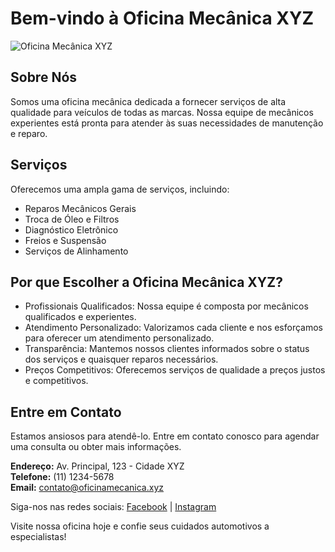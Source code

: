 # Bem-vindo à Oficina Mecânica XYZ

![Oficina Mecânica XYZ](Logo.ico)

## Sobre Nós

Somos uma oficina mecânica dedicada a fornecer serviços de alta qualidade para veículos de todas as marcas. Nossa equipe de mecânicos experientes está pronta para atender às suas necessidades de manutenção e reparo.

## Serviços

Oferecemos uma ampla gama de serviços, incluindo:

- Reparos Mecânicos Gerais
- Troca de Óleo e Filtros
- Diagnóstico Eletrônico
- Freios e Suspensão
- Serviços de Alinhamento

## Por que Escolher a Oficina Mecânica XYZ?

- Profissionais Qualificados: Nossa equipe é composta por mecânicos qualificados e experientes.
- Atendimento Personalizado: Valorizamos cada cliente e nos esforçamos para oferecer um atendimento personalizado.
- Transparência: Mantemos nossos clientes informados sobre o status dos serviços e quaisquer reparos necessários.
- Preços Competitivos: Oferecemos serviços de qualidade a preços justos e competitivos.

## Entre em Contato

Estamos ansiosos para atendê-lo. Entre em contato conosco para agendar uma consulta ou obter mais informações.

**Endereço:** Av. Principal, 123 - Cidade XYZ  
**Telefone:** (11) 1234-5678  
**Email:** contato@oficinamecanica.xyz

Siga-nos nas redes sociais: [Facebook](facebook.png) | [Instagram](instagram.png)

Visite nossa oficina hoje e confie seus cuidados automotivos a especialistas!


